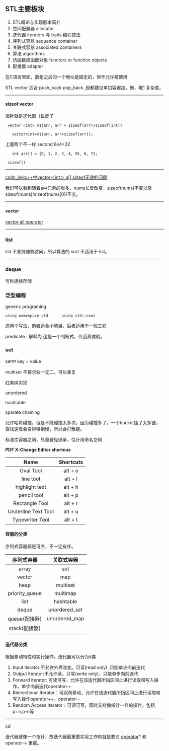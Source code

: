 ## STL主要板块

1. STL概论与实现版本简介
2. 空间配置器 allocator
3. 迭代器 iterators 与 traits 编程技法
4. 序列式容器 sequence container
5. 关联式容器 associated containers
6. 算法 algorithms
7. 仿函数或函数对象 functors or function objects
8. 配接器 adapter



在C语言里面，数组之后的一个地址是固定的，但不允许被使用

STL vector 适合 push_back pop_back ,但都建议单口容器加，删，哦1 复杂度。

---

#### sizeof vector

指针就是迭代器（说反了

` vector <int> v1(arr, arr + sizeof(arr)/sizeof(int))`

`   vector<int>v1(arr, arr+sizeof(arr));`

上面两个不一样 second 8x4=32

`   int arr[] = {0, 1, 2, 3, 4, 55, 6, 7};`

` sizeof()`

---



[csdn_linkc++中vector＜int＞ a[] sizeof无效的问题](https://blog.csdn.net/K2939631189/article/details/124323047?spm=1035.2023.3001.6557&utm_medium=distribute.pc_relevant_bbs_down_v2.none-task-blog-2~default~OPENSEARCH~Rate-1-124323047-bbs-392278309.pc_relevant_bbs_down_v2_opensearchbbsnew&depth_1-utm_source=distribute.pc_relevant_bbs_down_v2.none-task-blog-2~default~OPENSEARCH~Rate-1-124323047-bbs-392278309.pc_relevant_bbs_down_v2_opensearchbbsnew)

 我们可以看到随着a中元素的增多，nums长度改变，sizeof(nums)不变以及sizeof(nums)/sizeof(nums[0])不变。



---

#### vector 

[vector all operator](https://blog.csdn.net/qq_63211065/article/details/123607844?ops_request_misc=%257B%2522request%255Fid%2522%253A%2522165526376016780366592553%2522%252C%2522scm%2522%253A%252220140713.130102334.pc%255Fall.%2522%257D&request_id=165526376016780366592553&biz_id=0&utm_medium=distribute.pc_search_result.none-task-blog-2~all~first_rank_ecpm_v1~rank_v31_ecpm-1-123607844-null-null.142^v16^control,157^v14^new_3&utm_term=c%2B%2B%2B%E5%88%9B%E5%BB%BA%E5%8C%BF%E5%90%8Dvector%2B%E5%AF%B9%E8%B1%A1&spm=1018.2226.3001.4187)



---

### list	

list 不支持随机访问，所以算法的 sort 不适用于 list。 



---

### deque

号称连续存储



### 泛型编程

generic programing

` using namespace std      using std::cout ` 

这两个写法，前者适合小项目，后者适用于一般工程

predicate : 解释为 这是一个判断式，传回真或假。



### set

set中 key = value

multiset 不要求独一无二，可以重复

红黑树实现



unordered

hashtable

sparate chaining 

允许哈希碰撞，但是不能碰撞太多次，因为碰撞多了，一个bucket挂了太多链，查找速度会变得特别慢，所以会打散链。



标准库容器之间，尽量避免继承，估计用命名空间



**PDF X-Change Editor shortcus**

|        Name         | Shortcuts |
| :-----------------: | :-------: |
|      Oval Tool      |  alt + o  |
|      line tool      |  alt + l  |
|   highlight text    |  alt + h  |
|     pencil tool     |  alt + p  |
|   Rectangle Tool    |  alt + r  |
| Underline Text Tool |  alt + u  |
|   Typewriter Tool   |  alt + t  |

#### 容器的分类

序列式容器都是可序，不一定有序。


|   序列式容器   |  关联式容器   |
| :------------: | :-----------: |
|     array      |      set      |
|     vector     |      map      |
|      heap      |   multiset    |
| priority_queue |   multimap    |
|      list      |   hashtable   |
|     deque      | unordered_set |
| queue(配接器)  | unordered_map |
| stack(配接器)  |               |
|                |               |



#### 迭代器分类

根据移动特性和实行操作，迭代器可以分为5类

 

1. Input iterator:不允许外界改变。只读(read only) ,只能单步向前迭代
2. Output iterator:不允许读，只写(write only)，只能单步向前迭代
3. Forward iterator: 可读可写，允许在该迭代器所指区间上进行读取和写入操作，单步向前迭代operator++
4. Bidirectional Iterator：可双向移动，允许在该迭代器所指区间上进行读取和写入操作operator++，operator--
5. Random Access Iterator：可读可写，同时支持像指针一样的操作，包括 p+n,p-n等

---

cd

迭代器就像一个指针，故迭代器最重要实现工作的就是要对 [operator](https://so.csdn.net/so/search?q=operator&spm=1001.2101.3001.7020)* 和 operator-> 重载。
